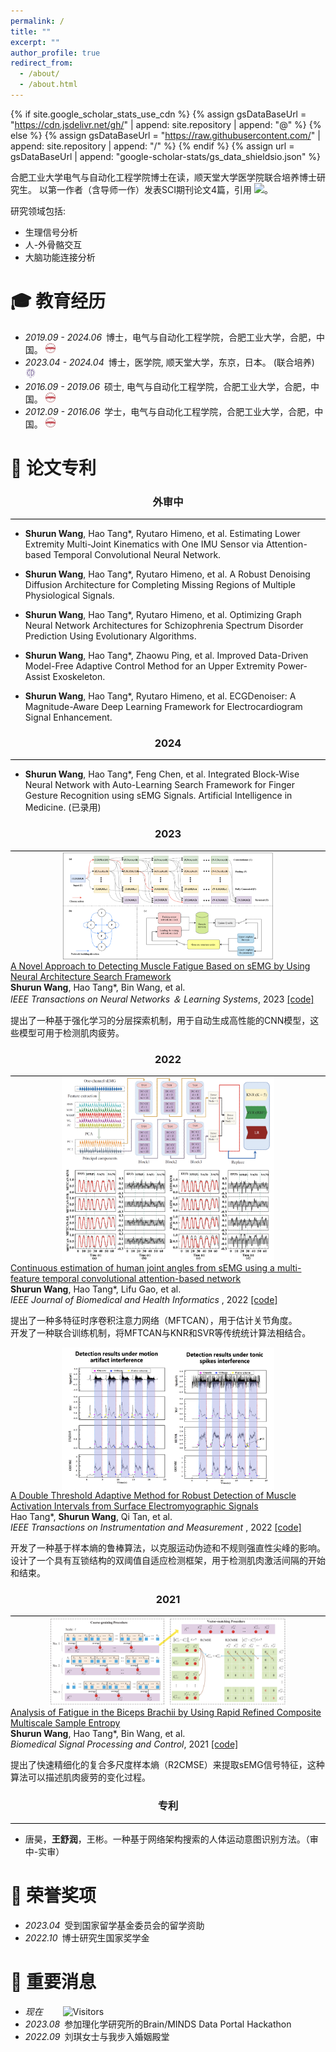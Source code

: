```yaml
---
permalink: /
title: ""
excerpt: ""
author_profile: true
redirect_from: 
  - /about/
  - /about.html
---
```


{% if site.google_scholar_stats_use_cdn %}
{% assign gsDataBaseUrl = "https://cdn.jsdelivr.net/gh/" | append: site.repository | append: "@" %}
{% else %}
{% assign gsDataBaseUrl = "https://raw.githubusercontent.com/" | append: site.repository | append: "/" %}
{% endif %}
{% assign url = gsDataBaseUrl | append: "google-scholar-stats/gs_data_shieldsio.json" %}

<span class='anchor' id='about-me'></span>

合肥工业大学电气与自动化工程学院博士在读，顺天堂大学医学院联合培养博士研究生。 以第一作者（含导师一作）发表SCI期刊论文4篇，引用 
 <a href='https://scholar.google.com/citations?user=Pb73FP8AAAAJ'><img src="https://img.shields.io/endpoint?url={{ url | url_encode }}&logo=Google%20Scholar&labelColor=f6f6f6&color=9cf&style=flat&label=citations"></a>。

研究领域包括: 
- 生理信号分析
- 人-外骨骼交互
- 大脑功能连接分析

<span class='anchor' id='-jyjl'></span>

# 🎓 教育经历 
- *2019.09 - 2024.06*&ensp;博士，电气与自动化工程学院，合肥工业大学，合肥，中国。 <a href="https://www.hfut.edu.cn/"><img class="svg" src="/images/hfut.png" width="16pt"></a> 
- *2023.04 - 2024.04*&ensp;博士，医学院, 顺天堂大学，东京，日本。 (联合培养) <a href="https://en.juntendo.ac.jp/"><img class="svg" src="/images/juntendo.png" width="16pt"></a> 
- *2016.09 - 2019.06*&ensp;硕士, 电气与自动化工程学院，合肥工业大学，合肥，中国。 <a href="https://www.hfut.edu.cn/"><img class="svg" src="/images/hfut.png" width="16pt"></a> 
- *2012.09 - 2016.06*&ensp;学士，电气与自动化工程学院，合肥工业大学，合肥，中国。 <a href="https://www.hfut.edu.cn/"><img class="svg" src="/images/hfut.png" width="16pt"></a> 

<span class='anchor' id='-lwzl'></span>

# 📝 论文专利 
<h3 align="center">外审中</h3>
<div style="border-bottom: 1px solid #000; margin: 0px 0;"></div> 

- __Shurun Wang__, Hao Tang*, Ryutaro Himeno, et al. Estimating Lower Extremity Multi-Joint Kinematics with One IMU Sensor via Attention-based Temporal Convolutional Neural Network.

- __Shurun Wang__, Hao Tang*, Ryutaro Himeno, et al. A Robust Denoising Diffusion Architecture for Completing Missing Regions of Multiple Physiological Signals. 

- __Shurun Wang__, Hao Tang*, Ryutaro Himeno, et al. Optimizing Graph Neural Network Architectures for Schizophrenia Spectrum Disorder Prediction Using Evolutionary Algorithms.

- __Shurun Wang__, Hao Tang*, Zhaowu Ping, et al. Improved Data-Driven Model-Free Adaptive Control Method for an Upper Extremity Power-Assist Exoskeleton.

- __Shurun Wang__, Hao Tang*, Ryutaro Himeno, et al. ECGDenoiser: A Magnitude-Aware Deep Learning Framework for Electrocardiogram Signal Enhancement.


<h3 align="center">2024</h3>
<div style="border-bottom: 1px solid #000; margin: 0px 0;"></div>

- __Shurun Wang__, Hao Tang*, Feng Chen, et al. Integrated Block-Wise Neural Network with Auto-Learning Search Framework for Finger Gesture Recognition using sEMG Signals. Artificial Intelligence in Medicine. (已录用)
  

<h3 align="center">2023</h3>
<div style="border-bottom: 1px solid #000; margin: 0px 0;"></div>

<div class='paper-box'>
    <div class='paper-box-image' style="text-align:center;">
        <img src='images/tnnls23.png' alt="sym" style="width:340px;height:175px;margin:auto;vertical-align:middle">
    </div>
    <div class='paper-box-text'>
        <a href="https://ieeexplore.ieee.org/document/9609089">
            <papertitle> A Novel Approach to Detecting Muscle Fatigue Based on sEMG by Using Neural Architecture Search Framework </papertitle>
        </a>
        <br>
        <strong>Shurun Wang</strong>, Hao Tang*, Bin Wang, et al.
        <br>
        <em> IEEE Transactions on Neural Networks ＆ Learning Systems</em>, 2023 <a href="https://github.com/Shurun-Wang/NAS">[code]</a>
        <p></p>
        <p>提出了一种基于强化学习的分层探索机制，用于自动生成高性能的CNN模型，这些模型可用于检测肌肉疲劳。</p>
    </div>
</div>


<h3 align="center">2022</h3>
<div style="border-bottom: 1px solid #000; margin: 0px 0;"></div>

<div class='paper-box'>
    <div class='paper-box-image' style="text-align:center;">
        <img src='images/jbhl22.png' alt="sym" style="width:340px;height:298px;margin:auto;vertical-align:middle">
    </div>
    <div class='paper-box-text'>
        <a href="https://ieeexplore.ieee.org/document/9857571">
            <papertitle> Continuous estimation of human joint angles from sEMG using a multi-feature temporal convolutional attention-based network </papertitle>
        </a>
        <br>
        <strong>Shurun Wang</strong>, Hao Tang*, Lifu Gao, et al.
        <br>
        <em> IEEE Journal of Biomedical and Health Informatics </em>, 2022 <a href="https://github.com/Shurun-Wang/MFTCAN-KNR">[code]</a>
        <p></p>
        <p> 提出了一种多特征时序卷积注意力网络（MFTCAN），用于估计关节角度。 <br>
          开发了一种联合训练机制，将MFTCAN与KNR和SVR等传统统计算法相结合。
</p>
    </div>
</div>

<div class='paper-box'>
    <div class='paper-box-image' style="text-align:center;">
        <img src='images/tim22.png' alt="sym" style="width:340px;height:228px;margin:auto;vertical-align:middle">
    </div>
    <div class='paper-box-text'>
        <a href="https://ieeexplore.ieee.org/document/9762275">
            <papertitle> A Double Threshold Adaptive Method for Robust Detection of Muscle Activation Intervals from Surface Electromyographic Signals </papertitle>
        </a>
        <br>
        Hao Tang*, <strong>Shurun Wang</strong>, Qi Tan, et al.
        <br>
        <em> IEEE Transactions on Instrumentation and Measurement </em>, 2022 <a href="https://github.com/Shurun-Wang/sEMGDetection">[code]</a>
        <p></p>
        <p> 开发了一种基于样本熵的鲁棒算法，以克服运动伪迹和不规则强直性尖峰的影响。  <br> 设计了一个具有互锁结构的双阈值自适应检测框架，用于检测肌肉激活间隔的开始和结束。
</p>
    </div>
</div>

<h3 align="center">2021</h3>
<div style="border-bottom: 1px solid #000; margin: 0px 0;"></div>

<div class='paper-box'>
    <div class='paper-box-image' style="text-align:center;">
        <img src='images/bspc21.png' alt="sym" style="width:380px;height:145px;margin:auto;vertical-align:middle">
    </div>
    <div class='paper-box-text'>
        <a href="https://www.sciencedirect.com/science/article/pii/S1746809421001075">
            <papertitle> Analysis of Fatigue in the Biceps Brachii by Using Rapid Refined Composite Multiscale Sample Entropy </papertitle>
        </a>
        <br>
        <strong>Shurun Wang</strong>, Hao Tang*, Bin Wang, et al.
        <br>
        <em> Biomedical Signal Processing and Control</em>, 2021 <a href="https://github.com/Shurun-Wang/R2CMSE">[code]</a>
        <p></p>
        <p> 提出了快速精细化的复合多尺度样本熵（R2CMSE）来提取sEMG信号特征，这种算法可以描述肌肉疲劳的变化过程。 </p>
    </div>
</div>

<h3 align="center">专利</h3>
<div style="border-bottom: 1px solid #000; margin: 0px 0;"></div>

- 唐昊，__王舒润__，王彬。一种基于网络架构搜索的人体运动意图识别方法。（审中-实审）

<span class='anchor' id='-ryjl'></span>

# 🏅 荣誉奖项
- *2023.04*&ensp;受到国家留学基金委员会的留学资助
- *2022.10*&ensp;博士研究生国家奖学金

<span class='anchor' id='-zyxx'></span>

# 💬 重要消息
- *现在* &ensp;&ensp;&ensp;&ensp;![Visitors](https://api.visitorbadge.io/api/visitors?path=https://shurun-wang.github.io/zh-cn/&label=visitors&countColor=%232ccce4&style=plastic)
- *2023.08*&ensp;参加理化学研究所的Brain/MINDS Data Portal Hackathon
- *2022.09*&ensp;刘琪女士与我步入婚姻殿堂



  
